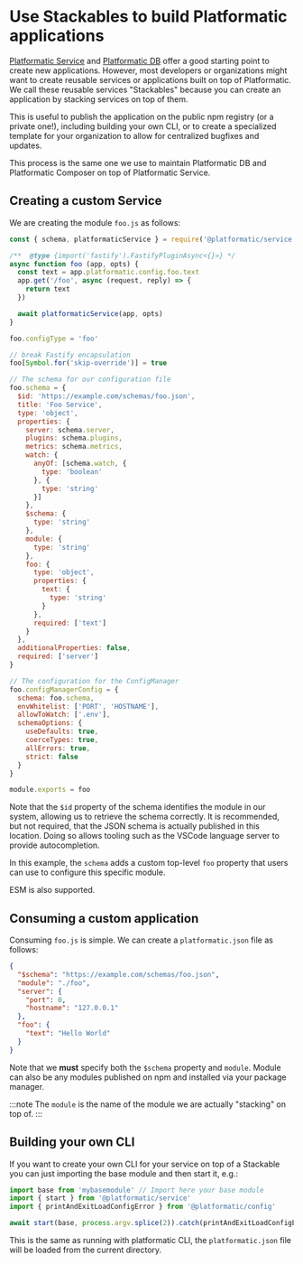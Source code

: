 # Use Stackables to build Platformatic applications

[Platformatic Service](/docs/reference/db/introduction.md) and [Platformatic DB](/docs/reference/db/introduction.md)
offer a good starting point to create new applications. However, most developers or organizations might want to
create reusable services or applications built on top of Platformatic.
We call these reusable services "Stackables" because you can create an application by stacking services on top of them.

This is useful to publish the application on the public npm registry (or a private one!), including building your own CLI,
or to create a specialized template for your organization to allow for centralized bugfixes and updates.

This process is the same one we use to maintain Platformatic DB and Platformatic Composer on top of Platformatic Service.

## Creating a custom Service

We are creating the module `foo.js` as follows: 

```js
const { schema, platformaticService } = require('@platformatic/service')

/**  @type {import('fastify').FastifyPluginAsync<{}>} */
async function foo (app, opts) {
  const text = app.platformatic.config.foo.text
  app.get('/foo', async (request, reply) => {
    return text
  })

  await platformaticService(app, opts)
}

foo.configType = 'foo'

// break Fastify encapsulation
foo[Symbol.for('skip-override')] = true

// The schema for our configuration file
foo.schema = {
  $id: 'https://example.com/schemas/foo.json',
  title: 'Foo Service',
  type: 'object',
  properties: {
    server: schema.server,
    plugins: schema.plugins,
    metrics: schema.metrics,
    watch: {
      anyOf: [schema.watch, {
        type: 'boolean'
      }, {
        type: 'string'
      }]
    },
    $schema: {
      type: 'string'
    },
    module: {
      type: 'string'
    },
    foo: {
      type: 'object',
      properties: {
        text: {
          type: 'string'
        }
      },
      required: ['text']
    }
  },
  additionalProperties: false,
  required: ['server']
}

// The configuration for the ConfigManager
foo.configManagerConfig = {
  schema: foo.schema,
  envWhitelist: ['PORT', 'HOSTNAME'],
  allowToWatch: ['.env'],
  schemaOptions: {
    useDefaults: true,
    coerceTypes: true,
    allErrors: true,
    strict: false
  }
}

module.exports = foo
```

Note that the `$id` property of the schema identifies the module in our system,
allowing us to retrieve the schema correctly.
It is recommended, but not required, that the JSON schema is actually
published in this location. Doing so allows tooling such as the VSCode
language server to provide autocompletion.

In this example, the `schema` adds a custom top-level `foo` property
that users can use to configure this specific module.

ESM is also supported.

## Consuming a custom application

Consuming `foo.js` is simple. We can create a `platformatic.json` file as follows:

```json
{
  "$schema": "https://example.com/schemas/foo.json",
  "module": "./foo",
  "server": {
    "port": 0,
    "hostname": "127.0.0.1"
  },
  "foo": {
    "text": "Hello World"
  }
}
```

Note that we __must__ specify both the `$schema` property and `module`.
Module can also be any modules published on npm and installed via your package manager.

:::note
The `module` is the name of the module we are actually "stacking" on top of.
:::

## Building your own CLI
If you want to create your own CLI for your service on top of a Stackable you can just importing the base module and then start it, e.g.:

```js
import base from 'mybasemodule' // Import here your base module
import { start } from '@platformatic/service'
import { printAndExitLoadConfigError } from '@platformatic/config'

await start(base, process.argv.splice(2)).catch(printAndExitLoadConfigError)
```

This is the same as running with platformatic CLI, the `platformatic.json` file will be loaded from the current directory.


